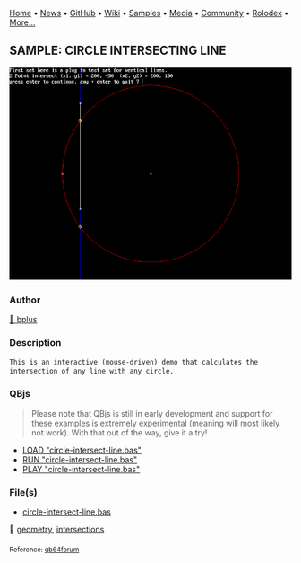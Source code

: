 [Home](https://qb64.com) • [News](../../news.md) • [GitHub](../../github.md) • [Wiki](../../wiki.md) • [Samples](../../samples.md) • [Media](../../media.md) • [Community](../../community.md) • [Rolodex](../../rolodex.md) • [More...](../../more.md)

## SAMPLE: CIRCLE INTERSECTING LINE

![circleintersectline.png](img/circleintersectline.png)

### Author

[🐝 bplus](../bplus.md) 

### Description

```text
This is an interactive (mouse-driven) demo that calculates the intersection of any line with any circle.
```

### QBjs

> Please note that QBjs is still in early development and support for these examples is extremely experimental (meaning will most likely not work). With that out of the way, give it a try!

* [LOAD "circle-intersect-line.bas"](https://v6p9d9t4.ssl.hwcdn.net/html/5953810/index.html?src=https://qb64.com/samples/circle-intersecting-line/src/circle-intersect-line.bas)
* [RUN "circle-intersect-line.bas"](https://v6p9d9t4.ssl.hwcdn.net/html/5953810/index.html?mode=auto&src=https://qb64.com/samples/circle-intersecting-line/src/circle-intersect-line.bas)
* [PLAY "circle-intersect-line.bas"](https://v6p9d9t4.ssl.hwcdn.net/html/5953810/index.html?mode=play&src=https://qb64.com/samples/circle-intersecting-line/src/circle-intersect-line.bas)

### File(s)

* [circle-intersect-line.bas](src/circle-intersect-line.bas)

🔗 [geometry](../geometry.md), [intersections](../intersections.md)


<sub>Reference: [qb64forum](https://qb64forum.alephc.xyz/index.php?topic=2301.0) </sub>
